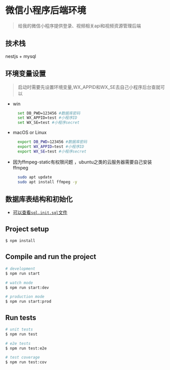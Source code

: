 # 微信小程序后端环境
> 给我的微信小程序提供登录、视频相关api和视频资源管理后端
## 技术栈
  nestjs + mysql
## 环境变量设置

> 启动时需要先设置环境变量,WX_APPID和WX_SE去自己小程序后台查就可以
+ win
  ```bash
    set DB_PWD=123456 #数据库密码
    set WX_APPID=test #小程序ID
    set WX_SE=test #小程序secret
  ```
+ macOS or Linux
  ```bash
    export DB_PWD=123456 #数据库密码
    export WX_APPID=test #小程序ID
    export WX_SE=test #小程序secret
  ```
+ 因为ffmpeg-static有权限问题 ，ubuntu之类的云服务器需要自己安装ffmpeg
  ```bash
    sudo apt update
    sudo apt install ffmpeg -y
  ```
## 数据库表结构和初始化
  + [可以查看`sql.init.sql`文件](./sql.init.sql "sql.init.sql")
## Project setup

```bash
$ npm install
```

## Compile and run the project

```bash
# development
$ npm run start

# watch mode
$ npm run start:dev

# production mode
$ npm run start:prod
```

## Run tests

```bash
# unit tests
$ npm run test

# e2e tests
$ npm run test:e2e

# test coverage
$ npm run test:cov
```

